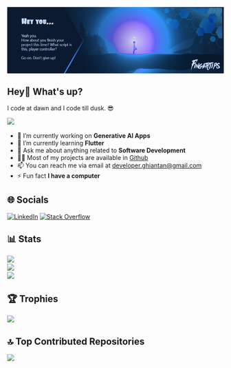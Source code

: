 <img src="https://github.com/Fingertips18/Fingertips18/blob/main/980x300.png" align="center" alt="Banner" />

## Hey👋 What's up?
<p>I code at dawn and I code till dusk. 😎</p>

[![](https://visitcount.itsvg.in/api?id=fingertips18&icon=0&color=0)](https://visitcount.itsvg.in)

- 🔭 I’m currently working on **Generative AI Apps**
- 🌱 I’m currently learning **Flutter**
- 💬 Ask me about anything related to **Software Development**
- 👨‍💻 Most of my projects are available in [Github](https://github.com/Fingertips18)
- 📫 You can reach me via email at developer.ghiantan@gmail.com
- ⚡ Fun fact **I have a computer**

## 🌐 Socials
[![LinkedIn](https://img.shields.io/badge/LinkedIn-%230077B5.svg?logo=linkedin&logoColor=white)](https://linkedin.com/in/https://www.linkedin.com/in/ghiantan) [![Stack Overflow](https://img.shields.io/badge/-Stackoverflow-FE7A16?logo=stack-overflow&logoColor=white)](https://stackoverflow.com/users/18320841)

## 📊 Stats
![](https://github-readme-stats.vercel.app/api?username=fingertips18&theme=dark&hide_border=false&include_all_commits=false&count_private=false)<br/>
![](https://github-readme-streak-stats.herokuapp.com/?user=fingertips18&theme=dark&hide_border=false)<br/>
![](https://github-readme-stats.vercel.app/api/top-langs/?username=fingertips18&theme=dark&hide_border=false&include_all_commits=false&count_private=false&layout=compact)

## 🏆 Trophies
![](https://github-profile-trophy.vercel.app/?username=fingertips18&theme=radical&no-frame=true&no-bg=true&margin-w=4)

## 🔝 Top Contributed Repositories
![](https://github-contributor-stats.vercel.app/api?username=fingertips18&limit=5&theme=dark&combine_all_yearly_contributions=true)

